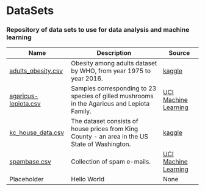 # DataSets
### Repository of data sets to use for data analysis and machine learning

| Name  | Description | Source |
| ----- | ----------- | ------ |
| [adults_obesity.csv](https://github.com/jiangoz/DataSets/blob/main/adults_obesity.csv)  | Obesity among adults dataset by WHO, from year 1975 to year 2016. | [kaggle](https://www.kaggle.com/amanarora/obesity-among-adults-by-country-19752016) |
| [agaricus-lepiota.csv]()  | Samples corresponding to 23 species of gilled mushrooms in the Agaricus and Lepiota Family. | [UCI Machine Learning](https://archive.ics.uci.edu/ml/datasets/Mushroom) |
| [kc_house_data.csv](https://github.com/jiangoz/DataSets/blob/main/kc_house_data.csv)  | The dataset consists of house prices from King County - an area in the US State of Washington. | [kaggle](https://www.kaggle.com/shivachandel/kc-house-data?select=kc_house_data.csv) |
| [spambase.csv](https://github.com/jiangoz/DataSets/blob/main/spambase.csv)  | Collection of spam e-mails. | [UCI Machine Learning](https://archive.ics.uci.edu/ml/datasets/spambase) |
| Placeholder  | Hello World | None |
